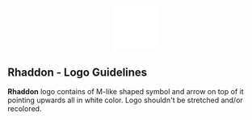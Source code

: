 <div align="center">

<img src="logo2.png" width="17%">
</div>

## Rhaddon - Logo Guidelines
**Rhaddon** logo contains of M-like shaped symbol and arrow on top of it pointing upwards all in white color.
Logo shouldn't be stretched and/or recolored.
